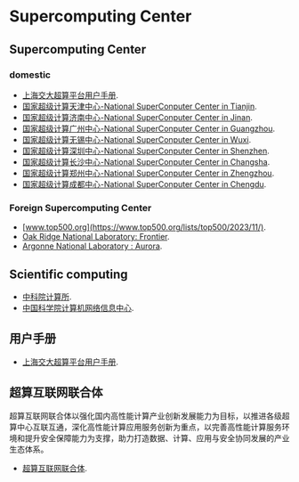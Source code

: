 # Supercomputing Center


## Supercomputing Center

### domestic

-  [上海交大超算平台用户手册](https://docs.hpc.sjtu.edu.cn/).
-  [国家超级计算天津中心-National SuperConputer Center in Tianjin](https://nscc-tj.cn/zxjj/).
-  [国家超级计算济南中心-National SuperConputer Center in Jinan](https://www.nsccjn.cn/overview/).
-  [国家超级计算广州中心-National SuperConputer Center in Guangzhou](http://www.nscc-gz.cn/).
-  [国家超级计算无锡中心-National SuperConputer Center in Wuxi](https://nsccwx.cn/).
-  [国家超级计算深圳中心-National SuperConputer Center in Shenzhen](https://www.nsccsz.cn/).
-  [国家超级计算长沙中心-National SuperConputer Center in Changsha](http://nscc.hnu.edu.cn/).
-  [国家超级计算郑州中心-National SuperConputer Center in Zhengzhou](http://www7.zzu.edu.cn/nscczz/zxgai_kuang/zxjian_ji.htm).
-  [国家超级计算成都中心-National SuperConputer Center in Chengdu](https://www.nscc-cd.cn/).
<!-- 
-  [国家超级计算青岛中心](https://docs.hpc.sjtu.edu.cn/).
-  [国家超级计算太原中心](https://docs.hpc.sjtu.edu.cn/).
-  [国家超级计算昆山中心](https://docs.hpc.sjtu.edu.cn/).
-  [国家超级计算中科院中心](https://cnic.cas.cn/zxgk/zxgs/).
-  [国家超级计算西安中心](https://docs.hpc.sjtu.edu.cn/).
-  [国家超级计算乌镇中心](https://docs.hpc.sjtu.edu.cn/). -->

### Foreign Supercomputing Center

-  [www.top500.org](https://www.top500.org/lists/top500/2023/11/).
-  [Oak Ridge National Laboratory: Frontier](https://www.olcf.ornl.gov/frontier/).
-  [Argonne National Laboratory : Aurora](http://aurora.alcf.anl.gov/).

## Scientific computing

-  [中科院计算所](http://www.ict.ac.cn/kxcb/gk/).
-  [中国科学院计算机网络信息中心](https://cnic.cas.cn/zxgk/zxgs/).




## 用户手册

-  [上海交大超算平台用户手册](https://docs.hpc.sjtu.edu.cn/).

## 超算互联网联合体

超算互联网联合体以强化国内高性能计算产业创新发展能力为目标，以推进各级超算中心互联互通，深化高性能计算应用服务创新为重点，以完善高性能计算服务环境和提升安全保障能力为支撑，助力打造数据、计算、应用与安全协同发展的产业生态体系。

-  [超算互联网联合体](https://www.scnet.cn/home/organize/index.html).





